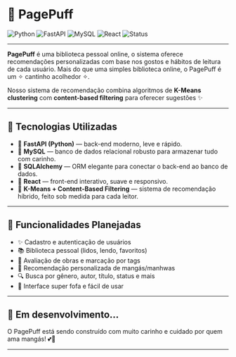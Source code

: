 # 🌸 PagePuff

![Python](https://img.shields.io/badge/Python-3.11-blue?logo=python)
![FastAPI](https://img.shields.io/badge/FastAPI-%2300C7B7.svg?logo=fastapi&logoColor=white)
![MySQL](https://img.shields.io/badge/MySQL-%2300758F.svg?logo=mysql&logoColor=white)
![React](https://img.shields.io/badge/React-%2361DAFB.svg?logo=react&logoColor=white)
![Status](https://img.shields.io/badge/status-em%20desenvolvimento-fcd5ce)

---

**PagePuff** é uma biblioteca pessoal online, o sistema oferece recomendações personalizadas com base nos gostos e hábitos de leitura de cada usuário. Mais do que uma simples biblioteca online, o PagePuff é um ✧ cantinho acolhedor ✧. 

Nosso sistema de recomendação combina algoritmos de **K-Means clustering** com **content-based filtering** para oferecer sugestões ✨

---

## 🧩 Tecnologias Utilizadas

- 🐍 **FastAPI (Python)** — back-end moderno, leve e rápido.
- 🐬 **MySQL** — banco de dados relacional robusto para armazenar tudo com carinho.
- 🌼 **SQLAlchemy** — ORM elegante para conectar o back-end ao banco de dados.
- 💠 **React** — front-end interativo, suave e responsivo.
- 🍡 **K-Means + Content-Based Filtering** — sistema de recomendação híbrido, feito sob medida para cada leitor.

---

## 🎀 Funcionalidades Planejadas

- ✨ Cadastro e autenticação de usuários
- 📚 Biblioteca pessoal (lidos, lendo, favoritos)
- 🌟 Avaliação de obras e marcação por tags
- 💌 Recomendação personalizada de mangás/manhwas
- 🔍 Busca por gênero, autor, título, status e mais
- 🎨 Interface super fofa e fácil de usar

---

## 🌱 Em desenvolvimento...

O PagePuff está sendo construído com muito carinho e cuidado por quem ama mangás! 💕🍥

---

